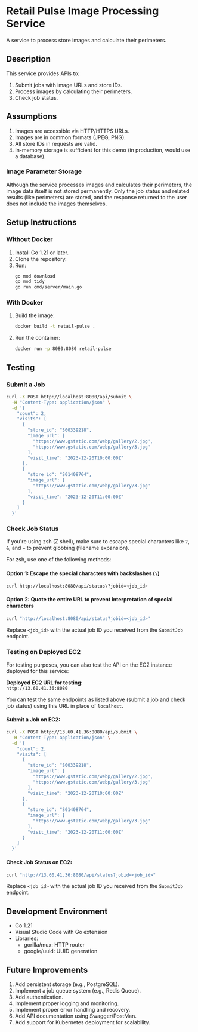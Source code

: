 # Retail Pulse Image Processing Service

A service to process store images and calculate their perimeters.

## Description

This service provides APIs to:

1. Submit jobs with image URLs and store IDs.
2. Process images by calculating their perimeters.
3. Check job status.

## Assumptions

1. Images are accessible via HTTP/HTTPS URLs.
2. Images are in common formats (JPEG, PNG).
3. All store IDs in requests are valid.
4. In-memory storage is sufficient for this demo (in production, would use a database).

### Image Parameter Storage

Although the service processes images and calculates their perimeters, the image data itself is not stored permanently. Only the job status and related results (like perimeters) are stored, and the response returned to the user does not include the images themselves.

## Setup Instructions

### Without Docker

1. Install Go 1.21 or later.
2. Clone the repository.
3. Run:
   ```bash
   go mod download
   go mod tidy    
   go run cmd/server/main.go
   ```

### With Docker

1. Build the image:

   ```bash
   docker build -t retail-pulse .
   ```

2. Run the container:
   ```bash
   docker run -p 8080:8080 retail-pulse
   ```

## Testing

### Submit a Job

```bash
curl -X POST http://localhost:8080/api/submit \
  -H "Content-Type: application/json" \
  -d '{
    "count": 2,
    "visits": [
      {
        "store_id": "S00339218",
        "image_url": [
          "https://www.gstatic.com/webp/gallery/2.jpg",
          "https://www.gstatic.com/webp/gallery/3.jpg"
        ],
        "visit_time": "2023-12-20T10:00:00Z"
      },
      {
        "store_id": "S01408764",
        "image_url": [
          "https://www.gstatic.com/webp/gallery/3.jpg"
        ],
        "visit_time": "2023-12-20T11:00:00Z"
      }
    ]
  }'
```

### Check Job Status

If you're using zsh (Z shell), make sure to escape special characters like `?`, `&`, and `=` to prevent globbing (filename expansion).

For zsh, use one of the following methods:

#### Option 1: Escape the special characters with backslashes (`\`)

```bash
curl http://localhost:8080/api/status\?jobid=<job_id>
```

#### Option 2: Quote the entire URL to prevent interpretation of special characters

```bash
curl "http://localhost:8080/api/status?jobid=<job_id>"
```

Replace `<job_id>` with the actual job ID you received from the `SubmitJob` endpoint.

### Testing on Deployed EC2

For testing purposes, you can also test the API on the EC2 instance deployed for this service:

**Deployed EC2 URL for testing:**  
`http://13.60.41.36:8080`

You can test the same endpoints as listed above (submit a job and check job status) using this URL in place of `localhost`.

#### Submit a Job on EC2:

```bash
curl -X POST http://13.60.41.36:8080/api/submit \
  -H "Content-Type: application/json" \
  -d '{
    "count": 2,
    "visits": [
      {
        "store_id": "S00339218",
        "image_url": [
          "https://www.gstatic.com/webp/gallery/2.jpg",
          "https://www.gstatic.com/webp/gallery/3.jpg"
        ],
        "visit_time": "2023-12-20T10:00:00Z"
      },
      {
        "store_id": "S01408764",
        "image_url": [
          "https://www.gstatic.com/webp/gallery/3.jpg"
        ],
        "visit_time": "2023-12-20T11:00:00Z"
      }
    ]
  }'
```

#### Check Job Status on EC2:

```bash
curl "http://13.60.41.36:8080/api/status?jobid=<job_id>"
```

Replace `<job_id>` with the actual job ID you received from the `SubmitJob` endpoint.

## Development Environment

- Go 1.21
- Visual Studio Code with Go extension
- Libraries:
  - gorilla/mux: HTTP router
  - google/uuid: UUID generation

## Future Improvements

1. Add persistent storage (e.g., PostgreSQL).
2. Implement a job queue system (e.g., Redis Queue).
3. Add authentication.
4. Implement proper logging and monitoring.
5. Implement proper error handling and recovery.
6. Add API documentation using Swagger/PostMan.
7. Add support for Kubernetes deployment for scalability.

